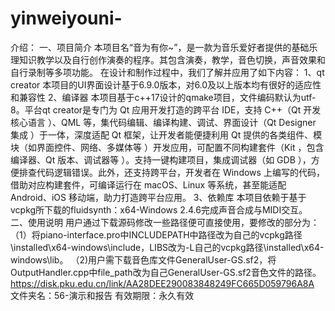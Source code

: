 # yinweiyouni-
介绍：
一、项目简介
本项目名“音为有你~”，是一款为音乐爱好者提供的基础乐理知识教学以及自行创作演奏的程序。其包含演奏，教学，音色切换，声音效果和自行录制等多项功能。
在设计和制作过程中，我们了解并应用了如下内容：
1、qt creator
本项目的UI界面设计基于6.9.0版本，对6.0及以上版本均有很好的适应性和兼容性
2、编译器
本项目基于c++17设计的qmake项目，文件编码默认为utf-8。平台qt creator是专门为 Qt 应用开发打造的跨平台 IDE，支持 C++（Qt 开发核心语言 ）、QML 等，集代码编辑、编译构建、调试、界面设计（Qt Designer 集成 ）于一体，深度适配 Qt 框架，让开发者能便捷利用 Qt 提供的各类组件、模块（如界面控件、网络、多媒体等 ）开发应用，可配置不同构建套件（Kit ，包含编译器、Qt 版本、调试器等 ）。支持一键构建项目，集成调试器（如 GDB ），方便排查代码逻辑错误。此外，还支持跨平台，开发者在 Windows 上编写的代码，借助对应构建套件，可编译运行在 macOS、Linux 等系统，甚至能适配 Android、iOS 移动端，助力打造跨平台应用。
3、依赖库
本项目依赖于基于vcpkg所下载的fluidsynth：x64-Windows 2.4.6完成声音合成与MIDI交互。
二、使用说明
用户通过下载源码修改一些路径便可直接使用，要修改的部分为：
（1）将piano-interface.pro中INCLUDEPATH中路径改为自己的vcpkg路径\installed\x64-windows\include，LIBS改为-L自己的vcpkg路径\installed\x64-windows\lib。
（2)用户需下载音色库文件GeneralUser-GS.sf2，将OutputHandler.cpp中file_path改为自己GeneralUser-GS.sf2音色文件的路径。
https://disk.pku.edu.cn/link/AA28DEE290083848249FC665D059796A8A
文件夹名：56-演示和报告
有效期限：永久有效
